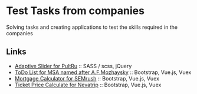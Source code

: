 # Test Tasks from companies

Solving tasks and creating applications to test the skills required in the companies

## Links
- [Adaptive Slider for PultRu](https://github.com/BobrikovAleksey/TestTasks/tree/master/AdaptiveSlider_PultRu) :: SASS / scss, jQuery
- [ToDo List for MSA named after A.F.Mozhaysky](https://github.com/BobrikovAleksey/TestTasks/tree/master/TodoList_MSAMozhaysky) :: Bootstrap, Vue.js, Vuex
- [Mortgage Calculator for SEMrush](https://github.com/BobrikovAleksey/TestTasks/tree/master/MortgageCalculator_SEMrush) :: Bootstrap, Vue.js, Vuex
- [Ticket Price Calculate for Nevatrip](https://bobrikovaleksey.github.io/TestTasks/TicketPriceCalculate_Nevatrip) :: Bootstrap, Vue.js, Vuex
